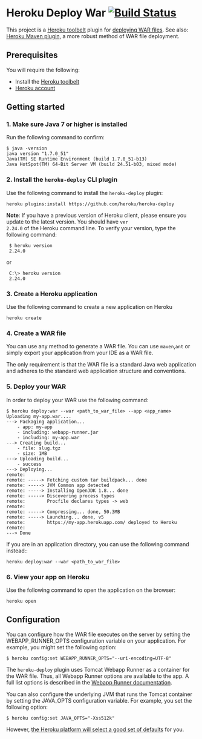# Heroku Deploy War [![Build Status](https://travis-ci.org/heroku/heroku-deploy.svg)](https://travis-ci.org/heroku/heroku-deploy)

This project is a [Heroku toolbelt](https://toolbelt.heroku.com/)
plugin for [deploying WAR files](https://devcenter.heroku.com/articles/war-deployment).
See also: [Heroku Maven plugin](https://devcenter.heroku.com/articles/deploying-java-applications-with-the-heroku-maven-plugin),
a more robust method of WAR file deployment.

## Prerequisites

You will require the following:

* Install the [Heroku toolbelt](https://toolbelt.heroku.com/)
* [Heroku account](https://api.heroku.com/signup)

## Getting started

### 1. Make sure Java 7 or higher is installed

Run the following command to confirm:

```sh-session
$ java -version
java version "1.7.0_51"
Java(TM) SE Runtime Environment (build 1.7.0_51-b13)
Java HotSpot(TM) 64-Bit Server VM (build 24.51-b03, mixed mode)
```

### 2. Install the <code>heroku-deploy</code> CLI plugin

Use the following command to install the <code>heroku-deploy</code> plugin:

    heroku plugins:install https://github.com/heroku/heroku-deploy

<b>Note</b>: If you have a previous version of Heroku client, please ensure you update to the latest version. You should have <code>ver 2.24.0</code> of the Heroku command line. To verify your version, type the following command:

     $ heroku version
     2.24.0

or

     C:\> heroku version
     2.24.0

### 3. Create a Heroku application

Use the following command to create a new application on Heroku

    heroku create

### 4. Create a WAR file

You can use any method to generate a WAR file. You can use <code>maven</code>,<code>ant</code> or simply export your application from your IDE as a WAR file.

The only requirement is that the WAR file is a standard Java web application and adheres to the standard web application structure and conventions.

### 5. Deploy your WAR

In order to deploy your WAR use the following command:

```sh-session
$ heroku deploy:war --war <path_to_war_file> --app <app_name>
Uploading my-app.war....
---> Packaging application...
    - app: my-app
    - including: webapp-runner.jar
    - including: my-app.war
---> Creating build...
    - file: slug.tgz
    - size: 1MB
---> Uploading build...
    - success
---> Deploying...
remote:
remote: -----> Fetching custom tar buildpack... done
remote: -----> JVM Common app detected
remote: -----> Installing OpenJDK 1.8... done
remote: -----> Discovering process types
remote:        Procfile declares types -> web
remote:
remote: -----> Compressing... done, 50.3MB
remote: -----> Launching... done, v5
remote:        https://my-app.herokuapp.com/ deployed to Heroku
remote:
---> Done
```

If you are in an application directory, you can use the following command instead::

    heroku deploy:war --war <path_to_war_file>

### 6. View your app on Heroku

Use the following command to open the application on the browser:

    heroku open

## Configuration

You can configure how the WAR file executes on the server by setting the
WEBAPP_RUNNER_OPTS configuration variable on your application. For example,
you might set the following option:

```term
$ heroku config:set WEBAPP_RUNNER_OPTS="--uri-encoding=UTF-8"
```

The `heroku-deploy` plugin uses Tomcat Webapp Runner as a container for the
WAR file. Thus, all Webapp Runner options are available to the app. A full list
options is described in the
[Webapp Runner documentation](https://github.com/jsimone/webapp-runner#options).

You can also configure the underlying JVM that runs the Tomcat container by
setting the JAVA_OPTS configuration variable. For example, you set the
following option:

```term
$ heroku config:set JAVA_OPTS="-Xss512k"
```

However, [the Heroku platform will select a good set of defaults](https://devcenter.heroku.com/articles/java-support#environment) for you.
